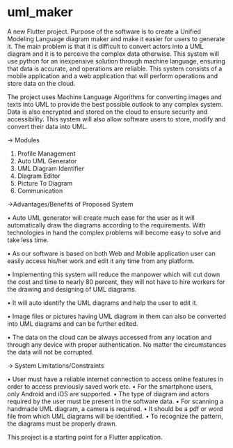 # uml_maker

A new Flutter project.
Purpose of the software is to create a Unified Modeling Language diagram maker and make it easier for users to generate it. The main problem is that it is difficult to convert actors into a UML diagram and it is to perceive the complex data otherwise. This system will use python for an inexpensive solution through machine language, ensuring that data is accurate, and operations are reliable. This system consists of a mobile application and a web application that will perform operations and store data on the cloud.

The project uses Machine Language Algorithms for converting images and texts into UML to provide the best possible outlook to any complex system. Data is also encrypted and stored on the cloud to ensure security and accessibility. This system will also allow software users to store, modify and convert their data into UML.

->	Modules

1.	Profile Management
2.	Auto UML Generator
3.	UML Diagram Identifier
4.	Diagram Editor
5.	Picture To Diagram
6.	Communication

->Advantages/Benefits of Proposed System

•	Auto UML generator will create much ease for the user as it will automatically draw the diagrams according to the requirements. With technologies in hand the complex problems will become easy to solve and take less time.

•	As our software is based on both Web and Mobile application user can easily access his/her work and edit it any time from any platform.

•	Implementing this system will reduce the manpower which will cut down the cost and time to nearly 80 percent, they will not have to hire workers for the drawing and designing of UML diagrams.

•	It will auto identify the UML diagrams and help the user to edit it.

•	Image files or pictures having UML diagram in them can also be converted into UML diagrams and can be further edited.

•	The data on the cloud can be always accessed from any location and through any device with proper authentication. No matter the circumstances the data will not be corrupted.


->	System Limitations/Constraints

•	User must have a reliable internet connection to access online features in order to access previously saved work etc.
•	For the smartphone users, only Android and iOS are supported.
•	The type of diagram and actors required by the user must be present in the software data.
•	For scanning a handmade UML diagram, a camera is required.
•	It should be a pdf or word file from which UML diagrams will be identified.
•	To recognize the pattern, the diagrams must be properly drawn.

This project is a starting point for a Flutter application.
